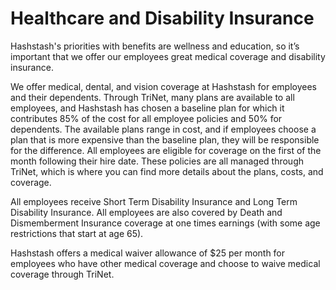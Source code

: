 # Healthcare and Disability Insurance

Hashstash's priorities with benefits are wellness and education, so it’s important that we offer our employees great medical coverage and disability insurance.

We offer medical, dental, and vision coverage at Hashstash for employees and their dependents. Through TriNet, many plans are available to all employees, and Hashstash has chosen a baseline plan for which it contributes 85% of the cost for all employee policies and 50% for dependents. The available plans range in cost, and if employees choose a plan that is more expensive than the baseline plan, they will be responsible for the difference. All employees are eligible for coverage on the first of the month following their hire date. These policies are all managed through TriNet, which is where you can find more details about the plans, costs, and coverage.

All employees receive Short Term Disability Insurance and Long Term Disability Insurance. All employees are also covered by Death and Dismemberment Insurance coverage at one times earnings (with some age restrictions that start at age 65).

Hashstash offers a medical waiver allowance of $25 per month for employees who have other medical coverage and choose to waive medical coverage through TriNet.
